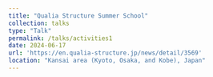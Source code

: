 ```yaml
---
title: "Qualia Structure Summer School"
collection: talks
type: "Talk"
permalink: /talks/activities1
date: 2024-06-17
url: 'https://en.qualia-structure.jp/news/detail/3569'
location: "Kansai area (Kyoto, Osaka, and Kobe), Japan"
---
```



